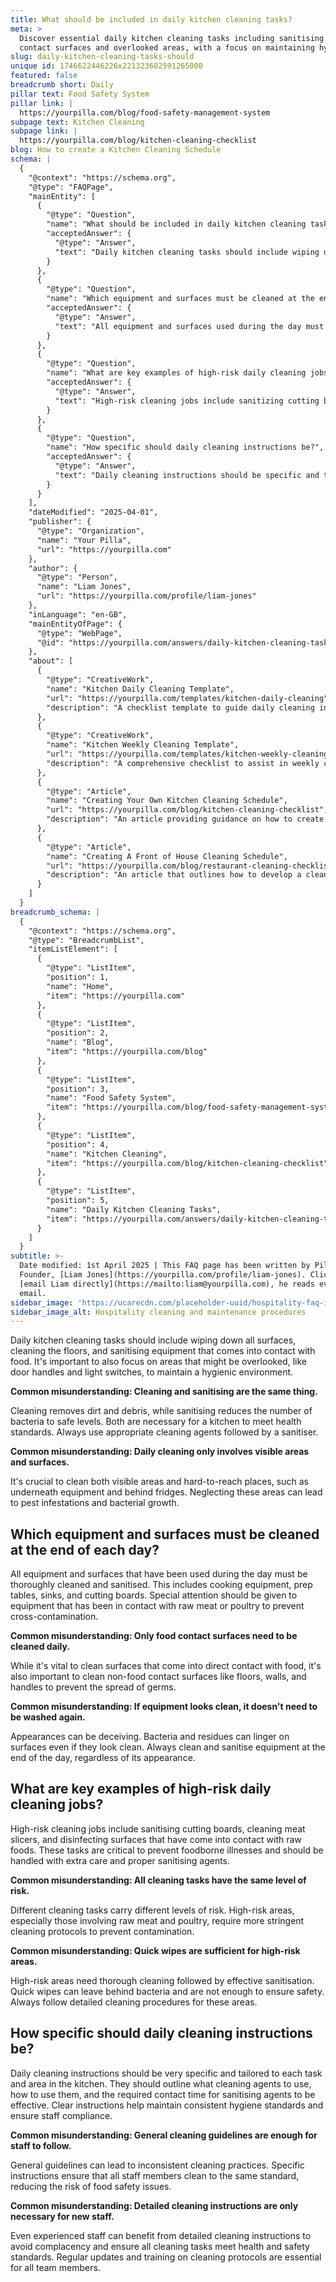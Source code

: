 ```yaml
---
title: What should be included in daily kitchen cleaning tasks?
meta: >
  Discover essential daily kitchen cleaning tasks including sanitising food
  contact surfaces and overlooked areas, with a focus on maintaining hygiene.
slug: daily-kitchen-cleaning-tasks-should
unique id: 1746622446226x221323682591265000
featured: false
breadcrumb short: Daily
pillar text: Food Safety System
pillar link: |
  https://yourpilla.com/blog/food-safety-management-system
subpage text: Kitchen Cleaning
subpage link: |
  https://yourpilla.com/blog/kitchen-cleaning-checklist
blog: How to create a Kitchen Cleaning Schedule
schema: |
  {
    "@context": "https://schema.org",
    "@type": "FAQPage",
    "mainEntity": [
      {
        "@type": "Question",
        "name": "What should be included in daily kitchen cleaning tasks?",
        "acceptedAnswer": {
          "@type": "Answer",
          "text": "Daily kitchen cleaning tasks should include wiping down all surfaces, cleaning the floors, and sanitizing equipment that contacts food. Focus on often overlooked areas such as door handles and light switches to maintain a hygienic environment."
        }
      },
      {
        "@type": "Question",
        "name": "Which equipment and surfaces must be cleaned at the end of each day?",
        "acceptedAnswer": {
          "@type": "Answer",
          "text": "All equipment and surfaces used during the day must be thoroughly cleaned and sanitized. This includes cooking equipment, prep tables, sinks, and cutting boards. Pay special attention to equipment that has been in contact with raw meat or poultry to prevent cross-contamination."
        }
      },
      {
        "@type": "Question",
        "name": "What are key examples of high-risk daily cleaning jobs?",
        "acceptedAnswer": {
          "@type": "Answer",
          "text": "High-risk cleaning jobs include sanitizing cutting boards, cleaning meat slicers, and disinfecting surfaces that have contacted raw foods. These tasks are critical to prevent foodborne illnesses and should be handled with care and appropriate sanitizing agents."
        }
      },
      {
        "@type": "Question",
        "name": "How specific should daily cleaning instructions be?",
        "acceptedAnswer": {
          "@type": "Answer",
          "text": "Daily cleaning instructions should be specific and tailored to each task and area in the kitchen. They should outline which cleaning agents to use, how to use them, and the required contact time for sanitizers to be effective. Clear instructions help maintain consistent hygiene standards and ensure staff compliance."
        }
      }
    ],
    "dateModified": "2025-04-01",
    "publisher": {
      "@type": "Organization",
      "name": "Your Pilla",
      "url": "https://yourpilla.com"
    },
    "author": {
      "@type": "Person",
      "name": "Liam Jones",
      "url": "https://yourpilla.com/profile/liam-jones"
    },
    "inLanguage": "en-GB",
    "mainEntityOfPage": {
      "@type": "WebPage",
      "@id": "https://yourpilla.com/answers/daily-kitchen-cleaning-tasks-should"
    },
    "about": [
      {
        "@type": "CreativeWork",
        "name": "Kitchen Daily Cleaning Template",
        "url": "https://yourpilla.com/templates/kitchen-daily-cleaning",
        "description": "A checklist template to guide daily cleaning in kitchens, dressable to specific site needs."
      },
      {
        "@type": "CreativeWork",
        "name": "Kitchen Weekly Cleaning Template",
        "url": "https://yourpilla.com/templates/kitchen-weekly-cleaning",
        "description": "A comprehensive checklist to assist in weekly cleaning operations within a kitchen."
      },
      {
        "@type": "Article",
        "name": "Creating Your Own Kitchen Cleaning Schedule",
        "url": "https://yourpilla.com/blog/kitchen-cleaning-checklist",
        "description": "An article providing guidance on how to create customised cleaning schedules for kitchen operations."
      },
      {
        "@type": "Article",
        "name": "Creating A Front of House Cleaning Schedule",
        "url": "https://yourpilla.com/blog/restaurant-cleaning-checklists",
        "description": "An article that outlines how to develop a cleaning plan for the front of the house operations in a restaurant."
      }
    ]
  }
breadcrumb_schema: |
  {
    "@context": "https://schema.org",
    "@type": "BreadcrumbList",
    "itemListElement": [
      {
        "@type": "ListItem",
        "position": 1,
        "name": "Home",
        "item": "https://yourpilla.com"
      },
      {
        "@type": "ListItem",
        "position": 2,
        "name": "Blog",
        "item": "https://yourpilla.com/blog"
      },
      {
        "@type": "ListItem",
        "position": 3,
        "name": "Food Safety System",
        "item": "https://yourpilla.com/blog/food-safety-management-system"
      },
      {
        "@type": "ListItem",
        "position": 4,
        "name": "Kitchen Cleaning",
        "item": "https://yourpilla.com/blog/kitchen-cleaning-checklist"
      },
      {
        "@type": "ListItem",
        "position": 5,
        "name": "Daily Kitchen Cleaning Tasks",
        "item": "https://yourpilla.com/answers/daily-kitchen-cleaning-tasks-should"
      }
    ]
  }
subtitle: >-
  Date modified: 1st April 2025 | This FAQ page has been written by Pilla
  Founder, [Liam Jones](https://yourpilla.com/profile/liam-jones). Click to
  [email Liam directly](https://mailto:liam@yourpilla.com), he reads every
  email.
sidebar_image: 'https://ucarecdn.com/placeholder-uuid/hospitality-faq-image.jpg'
sidebar_image_alt: Hospitality cleaning and maintenance procedures
---
```

Daily kitchen cleaning tasks should include wiping down all surfaces, cleaning the floors, and sanitising equipment that comes into contact with food. It's important to also focus on areas that might be overlooked, like door handles and light switches, to maintain a hygienic environment.

**Common misunderstanding: Cleaning and sanitising are the same thing.**

Cleaning removes dirt and debris, while sanitising reduces the number of bacteria to safe levels. Both are necessary for a kitchen to meet health standards. Always use appropriate cleaning agents followed by a sanitiser.

**Common misunderstanding: Daily cleaning only involves visible areas and surfaces.**

It's crucial to clean both visible areas and hard-to-reach places, such as underneath equipment and behind fridges. Neglecting these areas can lead to pest infestations and bacterial growth.

## Which equipment and surfaces must be cleaned at the end of each day?

All equipment and surfaces that have been used during the day must be thoroughly cleaned and sanitised. This includes cooking equipment, prep tables, sinks, and cutting boards. Special attention should be given to equipment that has been in contact with raw meat or poultry to prevent cross-contamination.

**Common misunderstanding: Only food contact surfaces need to be cleaned daily.**

While it's vital to clean surfaces that come into direct contact with food, it's also important to clean non-food contact surfaces like floors, walls, and handles to prevent the spread of germs.

**Common misunderstanding: If equipment looks clean, it doesn't need to be washed again.**

Appearances can be deceiving. Bacteria and residues can linger on surfaces even if they look clean. Always clean and sanitise equipment at the end of the day, regardless of its appearance.

## What are key examples of high-risk daily cleaning jobs?

High-risk cleaning jobs include sanitising cutting boards, cleaning meat slicers, and disinfecting surfaces that have come into contact with raw foods. These tasks are critical to prevent foodborne illnesses and should be handled with extra care and proper sanitising agents.

**Common misunderstanding: All cleaning tasks have the same level of risk.**

Different cleaning tasks carry different levels of risk. High-risk areas, especially those involving raw meat and poultry, require more stringent cleaning protocols to prevent contamination.

**Common misunderstanding: Quick wipes are sufficient for high-risk areas.**

High-risk areas need thorough cleaning followed by effective sanitisation. Quick wipes can leave behind bacteria and are not enough to ensure safety. Always follow detailed cleaning procedures for these areas.

## How specific should daily cleaning instructions be?

Daily cleaning instructions should be very specific and tailored to each task and area in the kitchen. They should outline what cleaning agents to use, how to use them, and the required contact time for sanitising agents to be effective. Clear instructions help maintain consistent hygiene standards and ensure staff compliance.

**Common misunderstanding: General cleaning guidelines are enough for staff to follow.**

General guidelines can lead to inconsistent cleaning practices. Specific instructions ensure that all staff members clean to the same standard, reducing the risk of food safety issues.

**Common misunderstanding: Detailed cleaning instructions are only necessary for new staff.**

Even experienced staff can benefit from detailed cleaning instructions to avoid complacency and ensure all cleaning tasks meet health and safety standards. Regular updates and training on cleaning protocols are essential for all team members.
